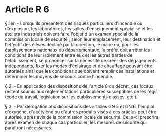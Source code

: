 # Article R 6

§ 1er. - Lorsqu'ils présentent des risques particuliers d'incendie ou d'explosion, les laboratoires, les salles d'enseignement spécialisé et les ateliers industriels doivent faire l'objet d'un examen spécial de la commission locale de sécurité ; selon leur emplacement, leur destination et l'effectif des élèves déclaré par la direction, le maire ou, pour les établissements nationaux ou départementaux, le préfet doit arrêter les conditions de leur isolement entre eux et les autres parties de l'établissement, se prononcer sur la nécessité de créer des dégagements indépendants, fixer les modes d'éclairage et de chauffage pouvant être autorisés ainsi que les conditions que doivent remplir ces installations et déterminer les moyens de secours contre l'incendie.

§ 2. - En application des dispositions de l'article 8 du décret, ces locaux restent soumis aux réglementations particulières susceptibles de les régir (code du travail, législation sur les établissements classés, etc.).

§ 3. - Par dérogation aux dispositions des articles GN 5 et GN 6, l'emploi d'oxygène, d'acétylène ou d'autres produits visés à ces articles peut être autorisé, après avis de la commission locale de sécurité. Celle-ci prescrira, après examen de chaque cas particulier, les mesures de sécurité qui paraîtront nécessaires.
